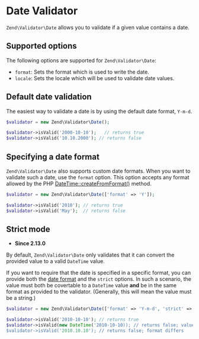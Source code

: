 # Date Validator

`Zend\Validator\Date` allows you to validate if a given value contains a date.

## Supported options

The following options are supported for `Zend\Validator\Date`:

- `format`: Sets the format which is used to write the date.
- `locale`: Sets the locale which will be used to validate date values.

## Default date validation

The easiest way to validate a date is by using the default date format,
`Y-m-d`.

```php
$validator = new Zend\Validator\Date();

$validator->isValid('2000-10-10');   // returns true
$validator->isValid('10.10.2000'); // returns false
```

## Specifying a date format

`Zend\Validator\Date` also supports custom date formats. When you want to
validate such a date, use the `format` option. This option accepts any format
allowed by the PHP [DateTime::createFromFormat()](http://php.net/manual/en/datetime.createfromformat.php#refsect1-datetime.createfromformat-parameters) method.

```php
$validator = new Zend\Validator\Date(['format' => 'Y']);

$validator->isValid('2010'); // returns true
$validator->isValid('May');  // returns false
```

## Strict mode

- **Since 2.13.0**

By default, `Zend\Validator\Date` only validates that it can convert the
provided value to a valid `DateTime` value.

If you want to require that the date is specified in a specific format, you can
provide both the [date format](#specifying-a-date-format) and the `strict`
options. In such a scenario, the value must both be covertable to a `DateTime`
value **and** be in the same format as provided to the validator. (Generally,
this will mean the value must be a string.)

```php
$validator = new Zend\Validator\Date(['format' => 'Y-m-d', 'strict' => true]);

$validator->isValid('2010-10-10'); // returns true
$validator->isValid(new DateTime('2010-10-10)); // returns false; value is not a string
$validator->isValid('2010.10.10'); // returns false; format differs
```
